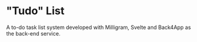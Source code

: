 # "Tudo" List
A to-do task list system developed with Milligram, Svelte and Back4App as the back-end service.
